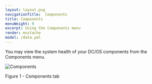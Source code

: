 ```yaml
---
layout: layout.pug
navigationTitle:  Components
title: Components
menuWeight: 9
excerpt: Using the Components menu
render: mustache
model: /data.yml
---
```


You may view the system health of your DC/OS components from the Components menu.

![Components](/1.13/img/GUI-Components-Main_View-1_12.png)

Figure 1 - Components tab
